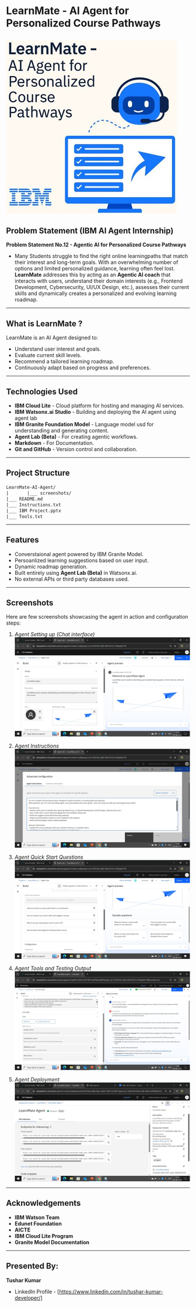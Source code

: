 # LearnMate - AI Agent for Personalized Course Pathways
 
   ![Agent logo](/screenshots/logo.jpg)
---

## Problem Statement (IBM AI Agent Internship)

**Problem Statement No.12 - Agentic AI for Personalized Course Pathways**

- Many Students struggle to find the right online learningpaths that match their interest and long-term goals. With an overwhelming number of options and limited personalized guidance, learning often feel lost. **LearnMate** addresses this by acting as an **Agentic AI coach** that interacts with users, understand their domain interests (e.g., Frontend Development, Cybersecurity, UI/UX Design, etc.), assesses their current skills and dynamically creates a personalized and evolving learning roadmap.

---

## What is LearnMate ?

LearnMate is an AI Agent designed to:
- Understand user interest and goals.
- Evaluate current skill levels.
- Recommend a tailored learning roadmap.
- Continuously adapt based on progress and preferences.

---

## Technologies Used

- **IBM Cloud Lite** - Cloud platform for hosting and managing AI services.
- **IBM Watsonx.ai Studio** - Building and deploying the AI agent using agent lab
- **IBM Granite Foundation Model** - Language model usd for understanding and generating content.
- **Agent Lab (Beta)** - For creating agentic workflows.
- **Markdown** - For Documentation.
- **Git and GitHub** - Version control and collaboration.

---

## Project Structure
```
LearnMate-AI-Agent/
|       |___ screenshots/
|___ README.md
|___ Instructions.txt
|___ IBM Project.pptx
|___ Tools.txt
```

---

## Features

- Converstaional agent powered by IBM Granite Model.
- Persoanlized learning suggestions based on user input.
- Dynamic roadmap generation.
- Built entirely using **Agent Lab (Beta)** in Watsonx.ai.
- No external APIs or third party databases used.

---

## Screenshots

Here are few screenshots showcasing the agent in action and configuration steps:

1. *Agent Setting up (Chat interface)*
    ![Agent setting up](/screenshots/settingup.jpg)

2. *Agent Instructions*
    ![Agent Instuctions](/screenshots/instructions.jpg)

3. *Agent Quick Start Questions*
    ![Agent Quick Start Questions](/screenshots/quickstartques.jpg)

4. *Agent Tools and Testing Output*
    ![Agent Tools and Testing](/screenshots/tools&testing.jpg)

5. *Agent Deployment*
    ![Deployment](/screenshots/deployment.jpg)
---

## Acknowledgements

- **IBM Watson Team**
- **Edunet Foundation**
- **AICTE**
- **IBM Cloud Lite Program**
- **Granite Model Documentation**

---

## Presented By:

**Tushar Kumar**

- LinkedIn Profile - [https://www.linkedin.com/in/tushar-kumar-developer/]